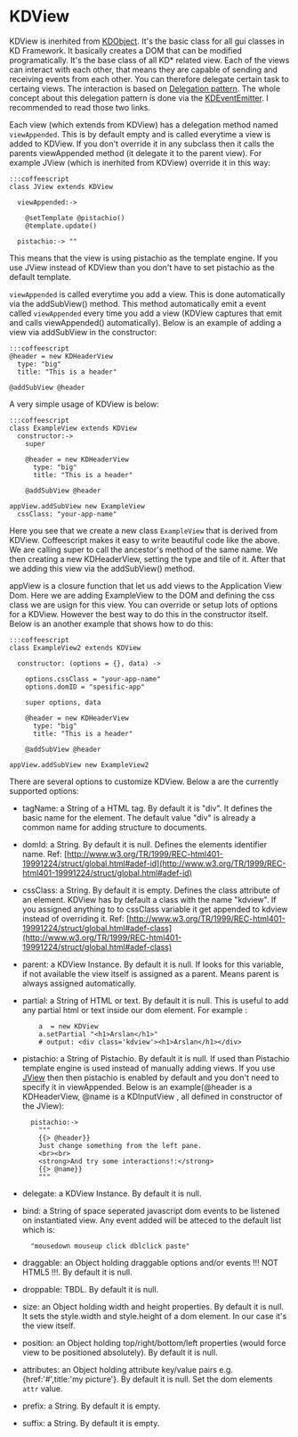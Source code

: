 # KDView

KDView is inerhited from [KDObject](/core/KDObject). It's the basic class for
all gui classes in KD Framework. It basically creates a DOM that can be modified
programatically. It's the base class of all KD* related view. Each of the views
can interact with each other, that means they are capable of sending and
receiving events from each other. You can therefore delegate certain task to
certaing views. The interaction is based on [Delegation
pattern](http://en.wikipedia.org/wiki/Delegation_pattern). The whole concept
about this delegation pattern is done via the
[KDEventEmitter](/core/KDEventEmitter). I recommended to read those two links.

Each view (which extends from KDView) has a delegation method named
`viewAppended`.  This is by default empty and is called everytime a view is
added to KDView. If you don't override it in any subclass then it calls the
parents viewAppended method (it delegate it to the parent view). For example
JView (which is inerhited from KDView) override it in this way:

    :::coffeescript
    class JView extends KDView
      
      viewAppended:->

        @setTemplate @pistachio()
        @template.update()

      pistachio:-> ""

This means that the view is using pistachio as the template engine. If you use
JView instead of KDView than you don't have to set pistachio as the default
template.

`viewAppended` is called everytime you add a view.  This is done automatically
via the addSubView() method.  This method automatically emit a event called
`viewAppended` every time you add a view (KDView captures that emit and calls
viewAppended() automatically). Below is an example of adding a view via
addSubView in the constructor:

    :::coffeescript
    @header = new KDHeaderView
      type: "big"
      title: "This is a header"

    @addSubView @header


A very simple usage of KDView is below:

    :::coffeescript
    class ExampleView extends KDView
      constructor:->
        super

        @header = new KDHeaderView
          type: "big"
          title: "This is a header"

        @addSubView @header

    appView.addSubView new ExampleView
      cssClass: "your-app-name"

Here you see that we create a new class `ExampleView` that is derived from
KDView. Coffeescript makes it easy to write beautiful code like the above. We
are calling super to call the ancestor's method of the same name. We then
creating a new KDHeaderView, setting the type and tile of it. After that we
adding this view via the addSubView() method.

appView is a closure function that let us add views to the Application View Dom.
Here we are adding ExampleView to the DOM and defining the css class we are
usign for this view. You can override or setup lots of options for a KDView.
However the best way to do this in the constructor itself. Below is an another
example that shows how to do this:

    :::coffeescript
    class ExampleView2 extends KDView

      constructor: (options = {}, data) ->
        
        options.cssClass = "your-app-name"
        options.domID = "spesific-app"
        
        super options, data
        
        @header = new KDHeaderView
          type: "big"
          title: "This is a header"
          
        @addSubView @header
        
    appView.addSubView new ExampleView2

There are several options to customize KDView. Below a are the currently
supported options:

* tagName: a String of a HTML tag. By default it is "div".  It defines the basic
  name for the element. The default value "div" is already a common name for
  adding structure to documents.
* domId: a String. By default it is null. Defines the elements identifier name.
  Ref: [http://www.w3.org/TR/1999/REC-html401-19991224/struct/global.html#adef-id](http://www.w3.org/TR/1999/REC-html401-19991224/struct/global.html#adef-id)
* cssClass: a String. By default it is empty. Defines the class attribute of an
  element. KDView has by default a class with the name "kdview". If you assigned anything
  to to cssClass variable it get appended to kdview instead of overriding it.
  Ref: [http://www.w3.org/TR/1999/REC-html401-19991224/struct/global.html#adef-class](http://www.w3.org/TR/1999/REC-html401-19991224/struct/global.html#adef-class)
* parent: a KDView Instance. By default it is null. If looks for this variable,
  if not available the view itself is assigned as a parent. Means parent is
  always assigned automatically.
* partial: a String of HTML or text. By default it is null. This is useful to
  add any partial html or text inside our dom element. For example :
            
          a  = new KDView
          a.setPartial "<h1>Arslan</h1>"
          # output: <div class='kdview'><h1>Arslan</h1></div>

* pistachio: a String of Pistachio. By default it is null. If used than
  Pistachio template engine is used instead of manually adding views. If you use
  [JView](/core/JView) then then pistachio is enabled by default and you don't
  need to specify it in viewAppended. Below is an example(@header is a
  KDHeaderView, @name is a KDInputView , all defined in constructor of the JView):

        pistachio:->
          """
          {{> @header}}
          Just change something from the left pane.
          <br><br>
          <strong>And try some interactions!:</strong>
          {{> @name}}
          """

* delegate: a KDView Instance. By default it is null.

* bind: a String of space seperated javascript dom events to be listened on
  instantiated view. Any event added will be atteced to the default list which
  is:

        "mousedown mouseup click dblclick paste"
  
* draggable: an Object holding draggable options and/or events !!! NOT HTML5
  !!!. By default it is null.
* droppable: TBDL. By default it is null.
* size: an Object holding width and height properties. By default it is null. It
sets the style.width and style.height of a dom element. In our case it's the
view itself.
* position: an Object holding top/right/bottom/left properties (would force view
  to be positioned absolutely). By default it is null.
* attributes: an Object holding attribute key/value pairs e.g.
  {href:'#',title:'my picture'}. By default it is null. Set the dom elements
  `attr` value.
* prefix: a String. By default it is empty.
* suffix: a String. By default it is empty.
